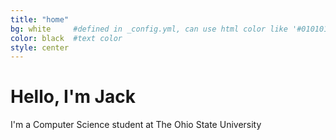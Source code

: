 ```yaml
---
title: "home"
bg: white     #defined in _config.yml, can use html color like '#010101'
color: black  #text color
style: center
---
```


# Hello, I'm Jack
I'm a Computer Science student at The Ohio State University